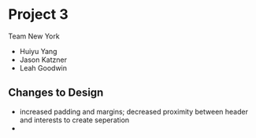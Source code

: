 # Project 3
Team New York
- Huiyu Yang
- Jason Katzner
- Leah Goodwin

## Changes to Design
- increased padding and margins; decreased proximity between header and interests to create seperation
- 

